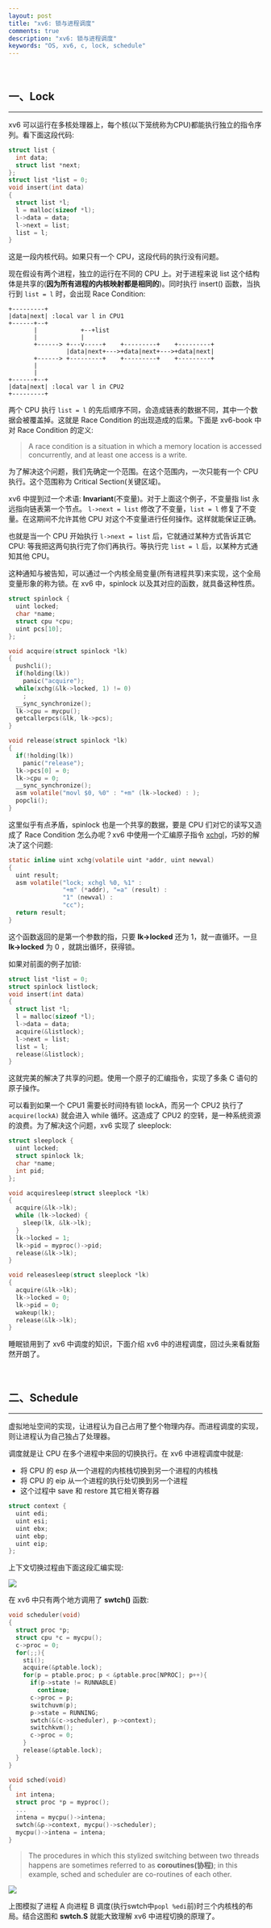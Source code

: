 ```yaml
---
layout: post
title: "xv6: 锁与进程调度"
comments: true
description: "xv6: 锁与进程调度"
keywords: "OS, xv6, c, lock, schedule"
---
```


&nbsp;

## 一、Lock

___

xv6 可以运行在多核处理器上，每个核(以下笼统称为CPU)都能执行独立的指令序列。看下面这段代码:

```c
struct list {
  int data; 
  struct list *next;
}; 
struct list *list = 0;
void insert(int data) 
{
  struct list *l;
  l = malloc(sizeof *l);
  l->data = data;
  l->next = list;
  list = l;
}
```

这是一段内核代码。如果只有一个 CPU，这段代码的执行没有问题。

现在假设有两个进程，独立的运行在不同的 CPU 上。对于进程来说 list 这个结构体是共享的(**因为所有进程的内核映射都是相同的**)。同时执行 insert() 函数，当执行到 `list = l` 时，会出现 Race Condition:

```
+---------+
|data|next| :local var l in CPU1
+------+--+
       |            +--+list
       |            |
       +------> +---v-----+    +---------+    +---------+
                |data|next+--->+data|next+--->+data|next|
       +------> +---------+    +---------+    +---------+
       |
       |
+------+--+
|data|next| :local var l in CPU2
+---------+
```

两个 CPU 执行 `list = l` 的先后顺序不同，会造成链表的数据不同，其中一个数据会被覆盖掉。这就是 Race Condition 的出现造成的后果。下面是 xv6-book 中对 Race Condition 的定义:

> A race condition is a situation in which a memory location is accessed concurrently, and at least one access is a write.

为了解决这个问题，我们先确定一个范围。在这个范围内，一次只能有一个 CPU 执行。这个范围称为 Critical Section(关键区域)。

xv6 中提到过一个术语: **Invariant**(不变量)。对于上面这个例子，不变量指 list 永远指向链表第一个节点。
`l->next = list` 修改了不变量，`list = l` 修复了不变量。在这期间不允许其他 CPU 对这个不变量进行任何操作。这样就能保证正确。

也就是当一个 CPU 开始执行 `l->next = list` 后，它就通过某种方式告诉其它 CPU: 等我把这两句执行完了你们再执行。等执行完 `list = l` 后，以某种方式通知其他 CPU。

这种通知与被告知，可以通过一个内核全局变量(所有进程共享)来实现，这个全局变量形象的称为锁。在 xv6 中，spinlock 以及其对应的函数，就具备这种性质。

```c
struct spinlock {
  uint locked;
  char *name;       
  struct cpu *cpu;  
  uint pcs[10];     
};

void acquire(struct spinlock *lk)
{
  pushcli();
  if(holding(lk))
    panic("acquire");
  while(xchg(&lk->locked, 1) != 0)
    ;
  __sync_synchronize();
  lk->cpu = mycpu();
  getcallerpcs(&lk, lk->pcs);
}

void release(struct spinlock *lk)
{
  if(!holding(lk))
    panic("release");
  lk->pcs[0] = 0;
  lk->cpu = 0;
  __sync_synchronize();
  asm volatile("movl $0, %0" : "+m" (lk->locked) : );
  popcli();
}
```

这里似乎有点矛盾，spinlock 也是一个共享的数据，要是 CPU 们对它的读写又造成了 Race Condition 怎么办呢？xv6 中使用一个汇编原子指令 [xchgl](https://www.felixcloutier.com/x86/xchg)，巧妙的解决了这个问题:

```c
static inline uint xchg(volatile uint *addr, uint newval)
{
  uint result;
  asm volatile("lock; xchgl %0, %1" :
               "+m" (*addr), "=a" (result) :
               "1" (newval) :
               "cc");
  return result;
}
```

这个函数返回的是第一个参数的指，只要 **lk->locked** 还为 1，就一直循环。一旦 **lk->locked** 为 0 ，就跳出循环，获得锁。

如果对前面的例子加锁:

```c
struct list *list = 0; 
struct spinlock listlock; 
void insert(int data) 
{ 
  struct list *l;
  l = malloc(sizeof *l);
  l->data = data;
  acquire(&listlock);
  l->next = list;
  list = l; 
  release(&listlock);
}
```

这就完美的解决了共享的问题。使用一个原子的汇编指令，实现了多条 C 语句的原子操作。

可以看到如果一个 CPU1 需要长时间持有锁 lockA，而另一个 CPU2 执行了 `acquire(lockA)` 就会进入 while 循环。这造成了 CPU2 的空转，是一种系统资源的浪费。为了解决这个问题，xv6 实现了 sleeplock:

```c
struct sleeplock {
  uint locked;       
  struct spinlock lk;
  char *name;        
  int pid;           
};

void acquiresleep(struct sleeplock *lk)
{
  acquire(&lk->lk);
  while (lk->locked) {
    sleep(lk, &lk->lk);
  }
  lk->locked = 1;
  lk->pid = myproc()->pid;
  release(&lk->lk);
}

void releasesleep(struct sleeplock *lk)
{
  acquire(&lk->lk);
  lk->locked = 0;
  lk->pid = 0;
  wakeup(lk);
  release(&lk->lk);
}
```

睡眠锁用到了 xv6 中调度的知识，下面介绍 xv6 中的进程调度，回过头来看就豁然开朗了。

&nbsp;

## 二、Schedule

___

虚拟地址空间的实现，让进程认为自己占用了整个物理内存。而进程调度的实现，则让进程认为自己独占了处理器。

调度就是让 CPU 在多个进程中来回的切换执行。在 xv6 中进程调度中就是: 

- 将 CPU 的 esp 从一个进程的内核栈切换到另一个进程的内核栈
- 将 CPU 的 eip 从一个进程的执行处切换到另一个进程
- 这个过程中 save 和 restore 其它相关寄存器

```c
struct context {
  uint edi;
  uint esi;
  uint ebx;
  uint ebp;
  uint eip;
};
```

上下文切换过程由下面这段汇编实现:

![](http://ww1.sinaimg.cn/large/c9caade4gy1g4b9tmu22cj21bg12wqj8.jpg)

在 xv6 中只有两个地方调用了 **swtch()** 函数:

```c
void scheduler(void)
{
  struct proc *p;
  struct cpu *c = mycpu();
  c->proc = 0;
  for(;;){
    sti();
    acquire(&ptable.lock);
    for(p = ptable.proc; p < &ptable.proc[NPROC]; p++){
      if(p->state != RUNNABLE)
        continue;
      c->proc = p;
      switchuvm(p);
      p->state = RUNNING;
      swtch(&(c->scheduler), p->context); 
      switchkvm();
      c->proc = 0;
    }
    release(&ptable.lock);
  }
}
```

```c
void sched(void)
{
  int intena;
  struct proc *p = myproc();
  ...
  intena = mycpu()->intena;
  swtch(&p->context, mycpu()->scheduler);
  mycpu()->intena = intena;
}
```

> The procedures in which this stylized switching between two threads happens are sometimes referred to as **coroutines(协程)**; in this example, sched and scheduler are co-routines of each other.

![](http://ww1.sinaimg.cn/large/c9caade4ly1g4bd3x7fqnj212m0tcaep.jpg)

上图模拟了进程 A 向进程 B 调度(执行swtch中`popl %edi`前)时三个内核栈的布局。结合这图和 **swtch.S** 就能大致理解 xv6 中进程切换的原理了。

